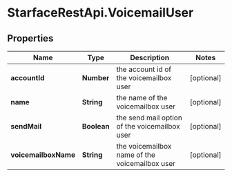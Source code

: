 # StarfaceRestApi.VoicemailUser

## Properties
Name | Type | Description | Notes
------------ | ------------- | ------------- | -------------
**accountId** | **Number** | the account id of the voicemailbox user | [optional] 
**name** | **String** | the name of the voicemailbox user | [optional] 
**sendMail** | **Boolean** | the send mail option of the voicemailbox user | [optional] 
**voicemailboxName** | **String** | the voicemailbox name of the voicemailbox user | [optional] 


